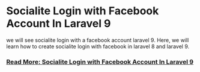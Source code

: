 # Socialite Login with Facebook Account In Laravel 9

we will see socialite login with a facebook account laravel 9. Here, we will learn how to create socialite login with facebook in laravel 8 and laravel 9.

### [Read More: Socialite Login with Facebook Account In Laravel 9](https://techsolutionstuff.com/post/socialite-login-with-facebook-account-in-laravel-9)

